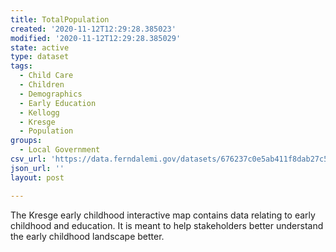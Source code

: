 ```yaml
---
title: TotalPopulation
created: '2020-11-12T12:29:28.385023'
modified: '2020-11-12T12:29:28.385029'
state: active
type: dataset
tags:
  - Child Care
  - Children
  - Demographics
  - Early Education
  - Kellogg
  - Kresge
  - Population
groups:
  - Local Government
csv_url: 'https://data.ferndalemi.gov/datasets/676237c0e5ab411f8dab27c5b1fa9a23_1.csv'
json_url: ''
layout: post

---
```

The Kresge early childhood interactive map contains data relating to early childhood and education. It is meant to help stakeholders better understand the early childhood landscape better. 
